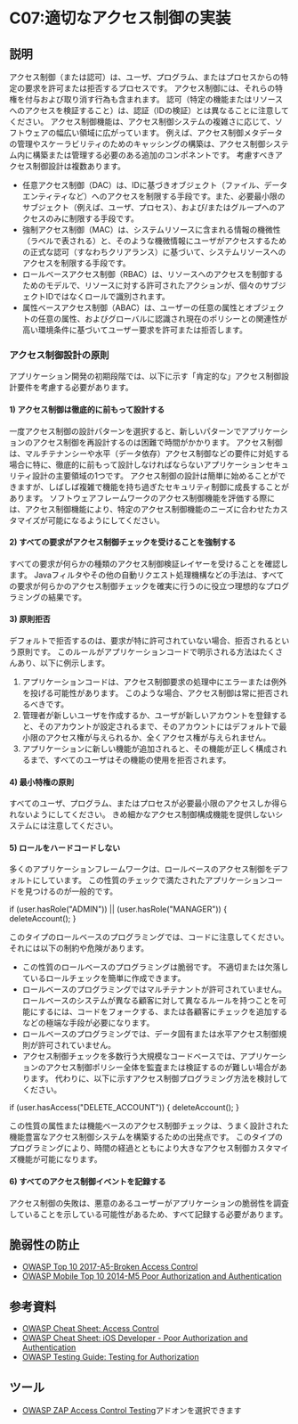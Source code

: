 # C07:適切なアクセス制御の実装
## 説明
アクセス制御（または認可）は、ユーザ、プログラム、またはプロセスからの特定の要求を許可または拒否するプロセスです。 アクセス制御には、それらの特権を付与および取り消す行為も含まれます。
認可（特定の機能またはリソースへのアクセスを検証すること）は、認証（IDの検証）とは異なることに注意してください。
アクセス制御機能は、アクセス制御システムの複雑さに応じて、ソフトウェアの幅広い領域に広がっています。 例えば、アクセス制御メタデータの管理やスケーラビリティのためのキャッシングの構築は、アクセス制御システム内に構築または管理する必要のある追加のコンポネントです。
考慮すべきアクセス制御設計は複数あります。
 - 任意アクセス制御（DAC）は、IDに基づきオブジェクト（ファイル、データエンティティなど）へのアクセスを制限する手段です。また、必要最小限のサブジェクト（例えば、ユーザ、プロセス）、および/またはグループへのアクセスのみに制限する手段です。
 - 強制アクセス制御（MAC）は、システムリソースに含まれる情報の機微性（ラベルで表される）と、そのような機微情報にユーザがアクセスするための正式な認可（すなわちクリアランス）に基づいて、システムリソースへのアクセスを制限する手段です。
 - ロールベースアクセス制御（RBAC）は、リソースへのアクセスを制御するためのモデルで、リソースに対する許可されたアクションが、個々のサブジェクトIDではなくロールで識別されます。
 - 属性ベースアクセス制御（ABAC）は、ユーザーの任意の属性とオブジェクトの任意の属性、およびグローバルに認識され現在のポリシーとの関連性が高い環境条件に基づいてユーザー要求を許可または拒否します。

### アクセス制御設計の原則
アプリケーション開発の初期段階では、以下に示す「肯定的な」アクセス制御設計要件を考慮する必要があります。

#### 1) アクセス制御は徹底的に前もって設計する
一度アクセス制御の設計パターンを選択すると、新しいパターンでアプリケーションのアクセス制御を再設計するのは困難で時間がかかります。 アクセス制御は、マルチテナンシーや水平（データ依存）アクセス制御などの要件に対処する場合に特に、徹底的に前もって設計しなければならないアプリケーションセキュリティ設計の主要領域の1つです。
アクセス制御の設計は簡単に始めることができますが、しばしば複雑で機能を持ち過ぎたセキュリティ制御に成長することがあります。 ソフトウェアフレームワークのアクセス制御機能を評価する際には、アクセス制御機能により、特定のアクセス制御機能のニーズに合わせたカスタマイズが可能になるようにしてください。

#### 2) すべての要求がアクセス制御チェックを受けることを強制する
すべての要求が何らかの種類のアクセス制御検証レイヤーを受けることを確認します。 Javaフィルタやその他の自動リクエスト処理機構などの手法は、すべての要求が何らかのアクセス制御チェックを確実に行うのに役立つ理想的なプログラミングの結果です。

#### 3) 原則拒否
デフォルトで拒否するのは、要求が特に許可されていない場合、拒否されるという原則です。 このルールがアプリケーションコードで明示される方法はたくさんあり、以下に例示します。
  1. アプリケーションコードは、アクセス制御要求の処理中にエラーまたは例外を投げる可能性があります。 このような場合、アクセス制御は常に拒否されるべきです。
  2. 管理者が新しいユーザを作成するか、ユーザが新しいアカウントを登録すると、そのアカウントが設定されるまで、そのアカウントにはデフォルトで最小限のアクセス権が与えられるか、全くアクセス権が与えられません。
  3. アプリケーションに新しい機能が追加されると、その機能が正しく構成されるまで、すべてのユーザはその機能の使用を拒否されます。

#### 4) 最小特権の原則
すべてのユーザ、プログラム、またはプロセスが必要最小限のアクセスしか得られないようにしてください。 きめ細かなアクセス制御構成機能を提供しないシステムには注意してください。

#### 5) ロールをハードコードしない
多くのアプリケーションフレームワークは、ロールベースのアクセス制御をデフォルトにしています。 この性質のチェックで満たされたアプリケーションコードを見つけるのが一般的です。

if (user.hasRole("ADMIN")) || (user.hasRole("MANAGER")) {
deleteAccount();
}

このタイプのロールベースのプログラミングでは、コードに注意してください。 それには以下の制約や危険があります。
 - この性質のロールベースのプログラミングは脆弱です。 不適切または欠落しているロールチェックを簡単に作成できます。
 - ロールベースのプログラミングではマルチテナントが許可されていません。 ロールベースのシステムが異なる顧客に対して異なるルールを持つことを可能にするには、コードをフォークする、または各顧客にチェックを追加するなどの極端な手段が必要になります。
 - ロールベースのプログラミングでは、データ固有または水平アクセス制御規則が許可されていません。
 - アクセス制御チェックを多数行う大規模なコードベースでは、アプリケーションのアクセス制御ポリシー全体を監査または検証するのが難しい場合があります。
代わりに、以下に示すアクセス制御プログラミング方法を検討してください。

if (user.hasAccess("DELETE_ACCOUNT")) {
deleteAccount();
}

この性質の属性または機能ベースのアクセス制御チェックは、うまく設計された機能豊富なアクセス制御システムを構築するための出発点です。 このタイプのプログラミングにより、時間の経過とともにより大きなアクセス制御カスタマイズ機能が可能になります。

#### 6) すべてのアクセス制御イベントを記録する
アクセス制御の失敗は、悪意のあるユーザーがアプリケーションの脆弱性を調査していることを示している可能性があるため、すべて記録する必要があります。

## 脆弱性の防止
- [OWASP Top 10 2017-A5-Broken Access Control](https://www.owasp.org/index.php/Top_10-2017_A5-Broken_Access_Control)
- [OWASP Mobile Top 10 2014-M5 Poor Authorization and Authentication](https://www.owasp.org/index.php/Mobile_Top_10_2014-M5)

## 参考資料
- [OWASP Cheat Sheet: Access Control](https://www.owasp.org/index.php/Testing_for_Authorization)
- [OWASP Cheat Sheet:  iOS Developer - Poor Authorization and Authentication](https://www.owasp.org/index.php/IOS_Developer_Cheat_Sheet#Remediations_5)
- [OWASP Testing Guide: Testing for Authorization](https://www.owasp.org/index.php/Testing_for_Authorization)

## ツール
- [OWASP ZAP  Access Control Testing](https://www.owasp.org/index.php/ZAP)アドオンを選択できます
